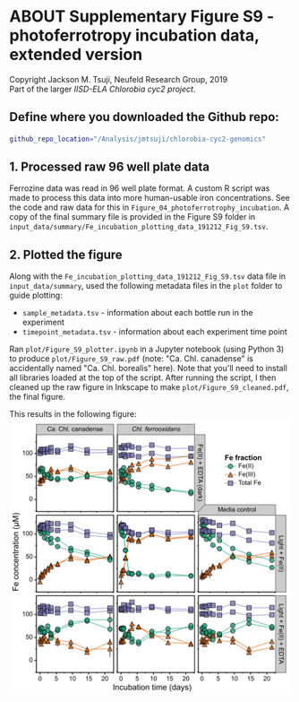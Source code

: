 # ABOUT Supplementary Figure S9 - photoferrotropy incubation data, extended version
Copyright Jackson M. Tsuji, Neufeld Research Group, 2019  
Part of the larger *IISD-ELA Chlorobia cyc2 project*.

## Define where you downloaded the Github repo:
```bash
github_repo_location="/Analysis/jmtsuji/chlorobia-cyc2-genomics"
```

## 1. Processed raw 96 well plate data
Ferrozine data was read in 96 well plate format. A custom R script was made to process this data into more human-usable iron concentrations. 
See the code and raw data for this in `Figure_04_photoferrotrophy_incubation`. 
A copy of the final summary file is provided in the Figure S9 folder in `input_data/summary/Fe_incubation_plotting_data_191212_Fig_S9.tsv`.

## 2. Plotted the figure
Along with the `Fe_incubation_plotting_data_191212_Fig_S9.tsv` data file in `input_data/summary`, used the following metadata files in the `plot` folder to guide plotting:
- `sample_metadata.tsv` - information about each bottle run in the experiment
- `timepoint_metadata.tsv` - information about each experiment time point

Ran `plot/Figure_S9_plotter.ipynb` in a Jupyter notebook (using Python 3) to produce `plot/Figure_S9_raw.pdf` (note: "Ca. Chl. canadense" is accidentally named "Ca. Chl. borealis" here). Note that you'll need to install all libraries loaded at the top of the script. After running the script, I then cleaned up the raw figure in Inkscape to make `plot/Figure_S9_cleaned.pdf`, the final figure.

This results in the following figure:
![Figure_S9](plot/Figure_S9_cleaned.png)

